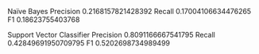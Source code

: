 Naïve Bayes
Precision	0.2168157821428392
Recall	0.17004106634476265
F1	0.18623755403768

Support Vector Classifier
Precision	0.8091166667541795
Recall	0.42849691950709795
F1	0.5202698734989499